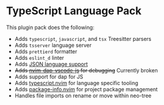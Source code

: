 # TypeScript Language Pack

This plugin pack does the following:

- Adds `typescript`, `javascript`, and `tsx` Treesitter parsers
- Adds `tsserver` language server
- Adds `prettierd` formatter
- Adds `eslint_d` linter
- Adds [JSON language support](../json)
- ~~Adds [nvim-dap-vscode-js](https://github.com/mxsdev/nvim-dap-vscode-js) for debugging~~ Currently broken
- Adds support for dap for JS
- Adds [typescript.nvim](https://github.com/jose-elias-alvarez/typescript.nvim) for language specific tooling
- Adds [package-info.nvim](https://github.com/vuki656/package-info.nvim) for project package management
- Handles file imports on rename or move within neo-tree
